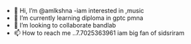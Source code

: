 - 👋 Hi, I’m @amlkshna
-iam interested in ,music
- 🌱 I’m currently learning diploma in gptc pmna
- 💞️ I’m looking to collaborate bandlab
- 📫 How to reach me ..7.7025363961
iam big fan of sidsriram
<!---
amlkshna/amlkshna is a ✨ special ✨ repository because its `README.md` (this file) appears on your GitHub profile.
You can click the Preview link to take a look at your changes.
--->
